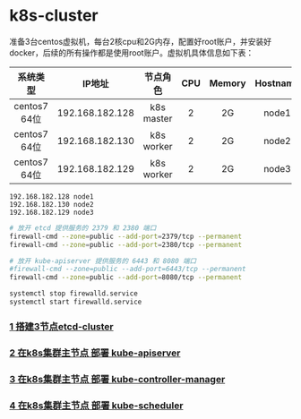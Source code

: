 # k8s-cluster

准备3台centos虚拟机，每台2核cpu和2G内存，配置好root账户，并安装好docker，后续的所有操作都是使用root账户。虚拟机具体信息如下表：

| 系统类型 | IP地址 | 节点角色 | CPU | Memory | Hostname |
| :------: | :--------: | :-------: | :-----: | :---------: | :-----: |
| centos7 64位 | 192.168.182.128 | k8s master |   2    | 2G | node1 |
| centos7 64位 | 192.168.182.130 | k8s worker |   2    | 2G | node2 |
| centos7 64位 | 192.168.182.129 | k8s worker |   2    | 2G | node3 |

```/etc/hosts
192.168.182.128 node1
192.168.182.130 node2
192.168.182.129 node3
```

```bash
# 放开 etcd 提供服务的 2379 和 2380 端口
firewall-cmd --zone=public --add-port=2379/tcp --permanent
firewall-cmd --zone=public --add-port=2380/tcp --permanent

# 放开 kube-apiserver 提供服务的 6443 和 8080 端口
#firewall-cmd --zone=public --add-port=6443/tcp --permanent
firewall-cmd --zone=public --add-port=8080/tcp --permanent

systemctl stop firewalld.service
systemctl start firewalld.service
```

### [1 搭建3节点etcd-cluster][1]
### [2 在k8s集群主节点 部署 kube-apiserver][2]
### [3 在k8s集群主节点 部署 kube-controller-manager][3]
### [4 在k8s集群主节点 部署 kube-scheduler][4]





[1]: https://github.com/solozyx/k8s-cluster/tree/master/docs/etcd-cluster.md
[2]: https://github.com/solozyx/k8s-cluster/tree/master/docs/kube-apiserver.md
[3]: https://github.com/solozyx/k8s-cluster/tree/master/docs/kube-controller-manager.md
[4]: https://github.com/solozyx/k8s-cluster/tree/master/docs/kube-scheduler.md
